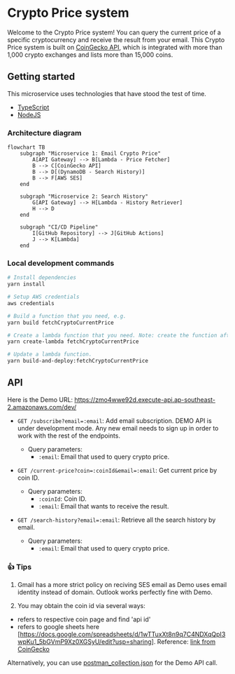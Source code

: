 # Crypto Price system

Welcome to the Crypto Price system! You can query the current price of a specific cryptocurrency and receive the result from your email.
This Crypto Price system is built on [CoinGecko API](https://docs.coingecko.com/v3.0.1/reference/introduction), which is integrated with more than 1,000 crypto exchanges and lists more than 15,000 coins.

## Getting started

This microservice uses technologies that have stood the test of time.

- [TypeScript](https://www.typescriptlang.org/)
- [NodeJS](https://docs.nestjs.com/)

### Architecture diagram

```mermaid
flowchart TB
    subgraph "Microservice 1: Email Crypto Price"
        A[API Gateway] --> B[Lambda - Price Fetcher]
        B --> C[CoinGecko API]
        B --> D[(DynamoDB - Search History)]
        B --> F[AWS SES]
    end

    subgraph "Microservice 2: Search History"
        G[API Gateway] --> H[Lambda - History Retriever]
        H --> D
    end

    subgraph "CI/CD Pipeline"
        I[GitHub Repository] --> J[GitHub Actions]
        J --> K[Lambda]
    end
```

### Local development commands

```bash
# Install dependencies
yarn install

# Setup AWS credentials
aws credentials

# Build a function that you need, e.g.
yarn build fetchCryptoCurrentPrice

# Create a lambda function that you need. Note: create the function after the build step.
yarn create-lambda fetchCryptoCurrentPrice

# Update a lambda function.
yarn build-and-deploy:fetchCryptoCurrentPrice
```

## API

Here is the Demo URL: https://zmo4wwe92d.execute-api.ap-southeast-2.amazonaws.com/dev/

- `GET /subscribe?email=:email`: Add email subscription. DEMO API is under development mode. Any new email needs to sign up in order to work with the rest of the endpoints.
  - Query parameters:
    - `:email`: Email that used to query crypto price.
- `GET /current-price?coin=:coinId&email=:email`: Get current price by coin ID.

  - Query parameters:
    - `:coinId`: Coin ID.
    - `:email`: Email that wants to receive the result.

- `GET /search-history?email=:email`: Retrieve all the search history by email.
  - Query parameters:
    - `:email`: Email that used to query crypto price.

### 👍 Tips
1. Gmail has a more strict policy on reciving SES email as Demo uses email identity instead of domain. Outlook works perfectly fine with Demo.

2. You may obtain the coin id via several ways:

- refers to respective coin page and find 'api id'
- refers to google sheets here [https://docs.google.com/spreadsheets/d/1wTTuxXt8n9q7C4NDXqQpI3wpKu1_5bGVmP9Xz0XGSyU/edit?usp=sharing]. Reference: [link from CoinGecko](https://docs.coingecko.com/v3.0.1/reference/simple-price)

Alternatively, you can use [postman_collection.json](https://github.com/biaoli0/CryptoPriceSystem#:~:text=33%20minutes%20ago-,postman_collection.json,-Add%20documentation) for the Demo API call.
